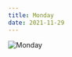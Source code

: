 ```yaml
---
title: Monday
date: 2021-11-29
---
```


![Monday](https://source.unsplash.com/7QCBakMyDCE/1600x900)

